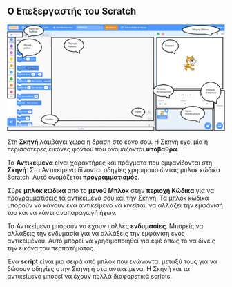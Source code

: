 ## Ο Επεξεργαστής του Scratch

![Ένα σχολιασμένο στιγμιότυπο οθόνης του προγράμματος επεξεργασίας Scratch.](images/scratch-interface.png)

Στη **Σκηνή** λαμβάνει χώρα η δράση στο έργο σου. Η Σκηνή έχει μία ή περισσότερες εικόνες φόντου που ονομάζονται **υπόβαθρα**.

Τα **Αντικείμενα** είναι χαρακτήρες και πράγματα που εμφανίζονται στη **Σκηνή**. Στα Αντικείμενα δίνονται οδηγίες χρησιμοποιώντας μπλοκ κώδικα Scratch. Αυτό ονομάζεται **προγραμματισμός**.

Σύρε **μπλοκ κώδικα** από το **μενού Μπλοκ** στην **περιοχή Κώδικα** για να προγραμματίσεις τα αντικείμενά σου και την Σκηνή. Τα μπλοκ κώδικα μπορούν να κάνουν ένα αντικείμενο να κινείται, να αλλάζει την εμφάνισή του και να κάνει αναπαραγωγή ήχων.

Τα Αντικείμενα μπορούν να έχουν πολλές **ενδυμασίες**. Μπορείς να αλλάξεις την ενδυμασία για να αλλάξεις την εμφάνιση ενός αντικειμένου. Αυτό μπορεί να χρησιμοποιηθεί για εφέ όπως το να δίνεις την εικόνα του περπατήματος.

Ένα **script** είναι μια σειρά από μπλοκ που ενώνονται μεταξύ τους για να δώσουν οδηγίες στην Σκηνή ή στα αντικείμενα. Η Σκηνή και τα αντικείμενα μπορεί να έχουν πολλά διαφορετικά scripts. 

